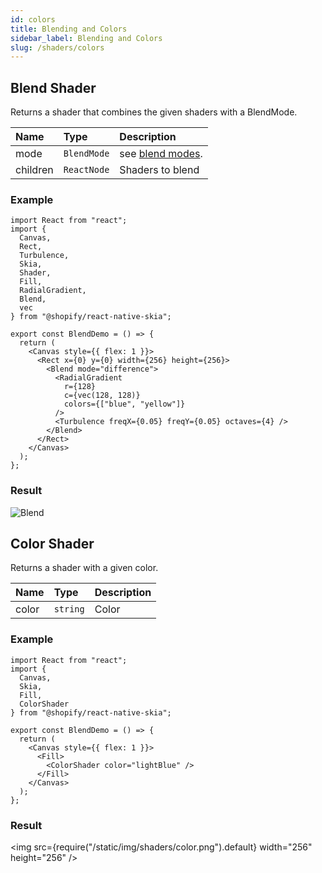 ```yaml
---
id: colors
title: Blending and Colors
sidebar_label: Blending and Colors
slug: /shaders/colors
---
```


## Blend Shader

Returns a shader that combines the given shaders with a BlendMode.

| Name        | Type           |  Description                    |
|:------------|:---------------|:--------------------------------|
| mode        | `BlendMode` | see [blend modes](paint/properties.md#blend-mode). |
| children    | `ReactNode` | Shaders to blend |

### Example
```tsx twoslash
import React from "react";
import {
  Canvas,
  Rect,
  Turbulence,
  Skia,
  Shader,
  Fill,
  RadialGradient,
  Blend,
  vec
} from "@shopify/react-native-skia";

export const BlendDemo = () => {
  return (
    <Canvas style={{ flex: 1 }}>
      <Rect x={0} y={0} width={256} height={256}>
        <Blend mode="difference">
          <RadialGradient
            r={128}
            c={vec(128, 128)}
            colors={["blue", "yellow"]}
          />
          <Turbulence freqX={0.05} freqY={0.05} octaves={4} />
        </Blend>
      </Rect>
    </Canvas>
  );
};
```
### Result
![Blend](assets/blend.png)

## Color Shader

Returns a shader with a given color.

| Name        | Type           |  Description                    |
|:------------|:---------------|:--------------------------------|
| color       | `string`       | Color                           |

### Example
```tsx twoslash
import React from "react";
import {
  Canvas,
  Skia,
  Fill,
  ColorShader
} from "@shopify/react-native-skia";

export const BlendDemo = () => {
  return (
    <Canvas style={{ flex: 1 }}>
      <Fill>
        <ColorShader color="lightBlue" />
      </Fill>
    </Canvas>
  );
};
```
### Result
<img src={require("/static/img/shaders/color.png").default} width="256" height="256" />

